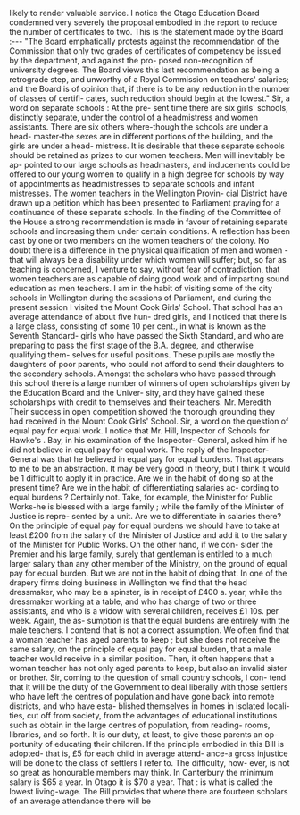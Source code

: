 likely to render valuable service. I notice the Otago Education Board condemned very severely the proposal embodied in the report to reduce the number of certificates to two. This is the statement made by the Board :--- "The Board emphatically protests against the recommendation of the Commission that only two grades of certificates of competency be issued by the department, and against the pro- posed non-recognition of university degrees. The Board views this last recommendation as being a retrograde step, and unworthy of a Royal Commission on teachers' salaries; and the Board is of opinion that, if there is to be any reduction in the number of classes of certifi- cates, such reduction should begin at the lowest." Sir, a word on separate schools : At the pre- sent time there are six girls' schools, distinctly separate, under the control of a headmistress and women assistants. There are six others where-though the schools are under a head- master-the sexes are in different portions of the building, and the girls are under a head- mistress. It is desirable that these separate schools should be retained as prizes to our women teachers. Men will inevitably be ap- pointed to our large schools as headmasters, and inducements could be offered to our young women to qualify in a high degree for schools by way of appointments as headmistresses to separate schools and infant mistresses. The women teachers in the Wellington Provin- cial District have drawn up a petition which has been presented to Parliament praying for a continuance of these separate schools. In the finding of the Committee of the House a strong recommendation is made in favour of retaining separate schools and increasing them under certain conditions. A reflection has been cast by one or two members on the women teachers of the colony. No doubt there is a difference in the physical qualification of men and women -that will always be a disability under which women will suffer; but, so far as teaching is concerned, I venture to say, without fear of contradiction, that women teachers are as capable of doing good work and of imparting sound education as men teachers. I am in the habit of visiting some of the city schools in Wellington during the sessions of Parliament, and during the present session I visited the Mount Cook Girls' School. That school has an average attendance of about five hun- dred girls, and I noticed that there is a large class, consisting of some 10 per cent., in what is known as the Seventh Standard- girls who have passed the Sixth Standard, and who are preparing to pass the first stage of the B.A. degree, and otherwise qualifying them- selves for useful positions. These pupils are mostly the daughters of poor parents, who could not afford to send their daughters to the secondary schools. Amongst the scholars who have passed through this school there is a large number of winners of open scholarships given by the Education Board and the Univer- sity, and they have gained these scholarships with credit to themselves and their teachers. Mr. Meredith Their success in open competition showed the thorough grounding they had received in the Mount Cook Girls' School. Sir, a word on the question of equal pay for equal work. I notice that Mr. Hill, Inspector of Schools for Hawke's . Bay, in his examination of the Inspector- General, asked him if he did not believe in equal pay for equal work. The reply of the Inspector-General was that he believed in equal pay for equal burdens. That appears to me to be an abstraction. It may be very good in theory, but I think it would be 1 difficult to apply it in practice. Are we in the habit of doing so at the present time? Are we in the habit of differentiating salaries ac- cording to equal burdens ? Certainly not. Take, for example, the Minister for Public Works-he is blessed with a large family ; while the family of the Minister of Justice is repre- sented by a unit. Are we to differentiate in salaries there? On the principle of equal pay for equal burdens we should have to take at least £200 from the salary of the Minister of Justice and add it to the salary of the Minister for Public Works. On the other hand, if we con- sider the Premier and his large family, surely that gentleman is entitled to a much larger salary than any other member of the Ministry, on the ground of equal pay for equal burden. But we are not in the habit of doing that. In one of the drapery firms doing business in Wellington we find that the head dressmaker, who may be a spinster, is in receipt of £400 a. year, while the dressmaker working at a table, and who has charge of two or three assistants, and who is a widow with several children, receives £1 10s. per week. Again, the as- sumption is that the equal burdens are entirely with the male teachers. I contend that is not a correct assumption. We often find that a woman teacher has aged parents to keep ; but she does not receive the same salary, on the principle of equal pay for equal burden, that a male teacher would receive in a similar position. Then, it often happens that a woman teacher has not only aged parents to keep, but also an invalid sister or brother. Sir, coming to the question of small country schools, I con- tend that it will be the duty of the Government to deal liberally with those settlers who have left the centres of population and have gone back into remote districts, and who have esta- blished themselves in homes in isolated locali- ties, cut off from society, from the advantages of educational institutions such as obtain in the large centres of population, from reading- rooms, libraries, and so forth. It is our duty, at least, to give those parents an op- portunity of educating their children. If the principle embodied in this Bill is adopted- that is, £5 for each child in average attend- ance-a gross injustice will be done to the class of settlers I refer to. The difficulty, how- ever, is not so great as honourable members may think. In Canterbury the minimum salary is $65 a year. In Otago it is $70 a year. That : is what is called the lowest living-wage. The Bill provides that where there are fourteen scholars of an average attendance there will be 